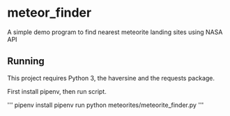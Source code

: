# meteor_finder
A simple demo program to find nearest meteorite landing sites using NASA API

## Running

This project requires Python 3, the haversine and the requests package.

First install pipenv, then run script.

'''
pipenv install
pipenv run python meteorites/meteorite_finder.py
'''
